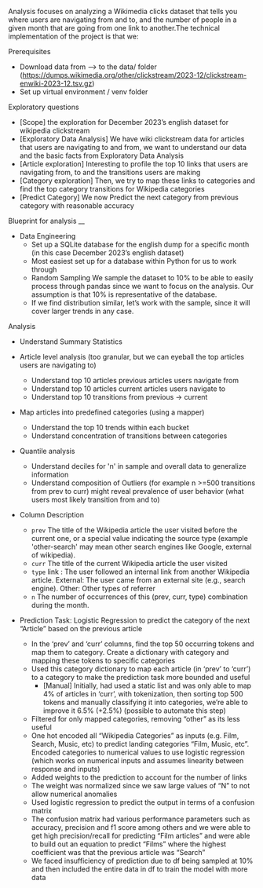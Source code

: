 Analysis focuses on analyzing a Wikimedia clicks dataset that tells you where users are navigating from and to, and the number of people in a given month that are going from one link to another.The technical implementation of the project is that we:

Prerequisites
- Download data from --> to the data/ folder
(https://dumps.wikimedia.org/other/clickstream/2023-12/clickstream-enwiki-2023-12.tsv.gz)
- Set up virtual environment / venv folder

Exploratory questions

- [Scope] the exploration for December 2023’s english dataset for wikipedia clickstream
- [Exploratory Data Analysis] We have wiki clickstream data for articles that users are navigating to and from, we want to understand our data and the basic facts from Exploratory Data Analysis
- [Article exploration] Interesting to profile the top 10 links that users are navigating from, to and the transitions users are making
- [Category exploration] Then, we try to map these links to categories and find the top category transitions for Wikipedia categories
- [Predict Category] We now Predict the next category from previous category with reasonable accuracy


Blueprint for analysis
__

- Data Engineering 
  - Set up a SQLite database for the english dump for a specific month (in this case December 2023’s english dataset)
  - Most easiest set up for a database within Python for us to work through
  - Random Sampling We sample the dataset to 10% to be able to easily process through pandas since we want to focus on the analysis. Our assumption is that 10% is representative of the database.
  - If we find distribution similar, let’s work with the sample, since it will cover larger trends in any case.


Analysis
- Understand Summary Statistics
- Article level analysis (too granular, but we can eyeball the top articles users are navigating to)
  - Understand top 10 articles previous articles users navigate from
  - Understand top 10 articles current articles users navigate to
  - Understand top 10 transitions from previous → current 
- Map articles into predefined categories (using a mapper)
  - Understand the top 10  trends within each bucket
  - Understand concentration of transitions between categories
- Quantile analysis
  - Understand deciles for 'n' in sample and overall data to generalize information
  - Understand composition of Outliers (for example n >=500 transitions from prev to curr) might reveal prevalence of user behavior (what users most likely transition from and to)

- Column Description
  - `prev` The title of the Wikipedia article the user visited before the current one, or a special value indicating the source type (example 'other-search' may mean other search engines like Google, external of wikipedia).
  - `curr` The title of the current Wikipedia article the user visited
  - `type` link : The user followed an internal link from another Wikipedia article. External: The user came from an external site (e.g., search engine). Other: Other types of referrer
  - `n` The number of occurrences of this (prev, curr, type) combination during the month.
  

- Prediction Task: Logistic Regression to predict the category of the next “Article” based on the previous article
  - In the ‘prev’ and ‘curr’ columns, find the top 50 occurring tokens and map them to category. Create a dictionary with category and mapping these tokens to specific categories
  - Used this category dictionary to map each article (in ‘prev’ to ‘curr’)  to a category to make the prediction task more bounded and useful
    - [Manual] Initially, had used a static list and was only able to map 4% of articles in ‘curr’, with tokenization, then sorting top 500 tokens and manually classifying it into categories, we’re able to improve it 6.5% (+2.5%) (possible to automate this step) 
  - Filtered for only mapped categories, removing “other” as its less useful
  - One hot encoded all “Wikipedia Categories” as inputs (e.g. Film, Search, Music, etc) to predict landing categories “Film, Music, etc”. Encoded categories to numerical values to use logistic regression (which works on numerical inputs and assumes linearity between response and inputs)
  - Added weights to the prediction to account for the number of links
  - The weight was normalized since we saw large values of “N” to not allow numerical anomalies
  - Used logistic regression to predict the output in terms of a confusion matrix
  - The confusion matrix had various performance parameters such as accuracy, precision and f1 score among others and we were able to get high precision/recall for predicting “Film articles” and were able to build out an equation to predict “Films” where the highest coefficient was that the previous article was “Search” 
  - We faced insufficiency of prediction due to df being sampled at 10% and then included the entire data in df to train the model with more data
  
  
  
  
  

	
